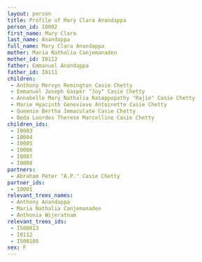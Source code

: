 ```yaml
---
layout: person
title: Profile of Mary Clara Anandappa
person_id: I0002
first_name: Mary Clara
last_name: Anandappa
full_name: Mary Clara Anandappa
mother: Maria Nathalia Canjemanaden
mother_id: I0112
father: Emmanuel Anandappa
father_id: I0111
children:
 - Anthony Mervyn Remington Casie Chetty
 - Emmanuel Joseph Gasper "Joy" Casie Chetty
 - Annabelle Mary Nathalia Rasappopathy "Rajie" Casie Chetty
 - Marie Hyacinth Genevieve Antoinette Casie Chetty
 - Queenie Bertha Immaculate Casie Chetty
 - Beda Lourdes Therese Marcelline Casie Chetty
children_ids:
 - I0003
 - I0004
 - I0005
 - I0006
 - I0007
 - I0008
partners:
 - Abraham Peter "A.P." Casie Chetty
partner_ids:
 - I0001
relevant_trees_names:
 - Anthony Anandappa
 - Maria Nathalia Canjemanaden
 - Anthonia Wijeratnam
relevant_trees_ids:
 - I500013
 - I0112
 - I500100
sex: F
---
```


